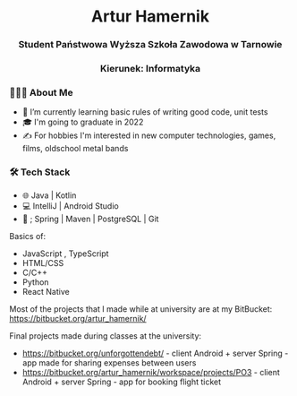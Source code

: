<h1 align="center">Artur Hamernik</h1>

<h3 align="center">Student Państwowa Wyższa Szkoła Zawodowa w Tarnowie</h3>
<h3 align="center">Kierunek: Informatyka</h3>

<h3> 👨🏻‍💻 About Me </h3>

- 🔭  I’m currently learning basic rules of writing good code, unit tests 
- 🎓  I'm going to graduate in 2022
- ✍️  For hobbies I'm interested in new computer technologies, games, films, oldschool metal bands
<h3>🛠 Tech Stack</h3>

- 🌐  Java | Kotlin 
- 💻  IntelliJ | Android Studio
- 🔧 ; Spring | Maven | PostgreSQL | Git

Basics of:
- JavaScript , TypeScript
- HTML/CSS
- C/C++
- Python
- React Native

Most of the projects that I made while at university are at my BitBucket: https://bitbucket.org/artur_hamernik/

Final projects made during classes at the university:
- https://bitbucket.org/unforgottendebt/ - client Android + server Spring - app made for sharing expenses between users
- https://bitbucket.org/artur_hamernik/workspace/projects/PO3 - client Android + server Spring - app for booking flight ticket
